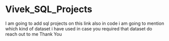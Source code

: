 # Vivek_SQL_Projects

I am going to add sql projects on this link also in code i am going to mention which kind of dataset i have used in case you required that dataset do reach out to me Thank You 
